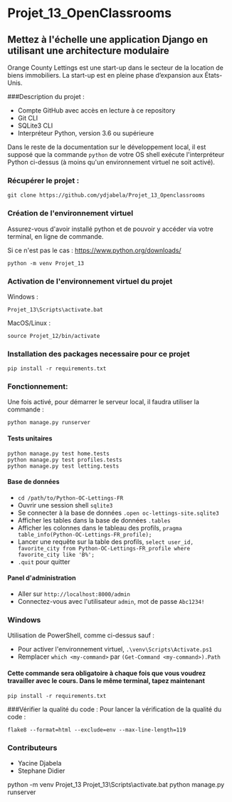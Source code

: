 # Projet_13_OpenClassrooms
## Mettez à l'échelle une application Django en utilisant une architecture modulaire
Orange County Lettings est une start-up dans le secteur de la location de biens immobiliers. La start-up est en pleine phase d’expansion aux États-Unis. 

###Description du projet :
- Compte GitHub avec accès en lecture à ce repository
- Git CLI
- SQLite3 CLI
- Interpréteur Python, version 3.6 ou supérieure

Dans le reste de la documentation sur le développement local, il est supposé que la commande `python` de votre OS shell exécute l'interpréteur Python ci-dessus (à moins qu'un environnement virtuel ne soit activé).



### Récupérer le projet :

```
git clone https://github.com/ydjabela/Projet_13_Openclassrooms
```

### Création de l'environnement virtuel

Assurez-vous d'avoir installé python et de pouvoir y accéder via votre terminal, en ligne de commande.

Si ce n'est pas le cas : https://www.python.org/downloads/

```
python -m venv Projet_13
```

### Activation de l'environnement virtuel du projet

Windows :

```
Projet_13\Scripts\activate.bat
```

MacOS/Linux :
```
source Projet_12/bin/activate
```

### Installation des packages necessaire pour ce projet
```
pip install -r requirements.txt
```

### Fonctionnement:
Une fois activé, pour démarrer le serveur local, il faudra utiliser la commande :
```
python manage.py runserver 
```
#### Tests unitaires
```
python manage.py test home.tests
python manage.py test profiles.tests
python manage.py test letting.tests
```
#### Base de données

- `cd /path/to/Python-OC-Lettings-FR`
- Ouvrir une session shell `sqlite3`
- Se connecter à la base de données `.open oc-lettings-site.sqlite3`
- Afficher les tables dans la base de données `.tables`
- Afficher les colonnes dans le tableau des profils, `pragma table_info(Python-OC-Lettings-FR_profile);`
- Lancer une requête sur la table des profils, `select user_id, favorite_city from
  Python-OC-Lettings-FR_profile where favorite_city like 'B%';`
- `.quit` pour quitter

#### Panel d'administration

- Aller sur `http://localhost:8000/admin`
- Connectez-vous avec l'utilisateur `admin`, mot de passe `Abc1234!`

### Windows

Utilisation de PowerShell, comme ci-dessus sauf :

- Pour activer l'environnement virtuel, `.\venv\Scripts\Activate.ps1` 
- Remplacer `which <my-command>` par `(Get-Command <my-command>).Path`
#### Cette commande sera obligatoire à chaque fois que vous voudrez travailler avec le cours. Dans le même terminal, tapez maintenant
```
pip install -r requirements.txt
```
###Vérifier la qualité du code :
Pour lancer la vérification de la qualité du code : 
```
flake8 --format=html --exclude=env --max-line-length=119
```
### Contributeurs
- Yacine Djabela
- Stephane Didier


python -m venv Projet_13
Projet_13\Scripts\activate.bat
python manage.py runserver 
